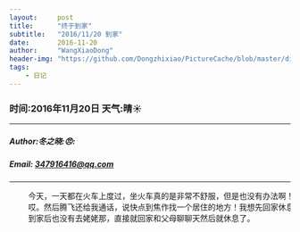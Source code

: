 ```yaml
---
layout:     post
title:      "终于到家"
subtitle:   "2016/11/20 到家"
date:       2016-11-20
author:     "WangXiaoDong"
header-img: "https://github.com/Dongzhixiao/PictureCache/blob/master/diaryPic/20161120.jpg?raw=true"
tags:
    - 日记
---
```


### 时间:2016年11月20日 天气:晴:sunny:
-----
#####   Author:冬之晓::angry::
#####   Email: 347916416@qq.com
----------

<pre>
    今天，一天都在火车上度过，坐火车真的是非常不舒服，但是也没有办法啊！终于晚上6点45到洛阳了，但是发现空气重度污染，
    哎。然后腾飞还给我通话，说快点到焦作找一个居住的地方！我想先回家休息两天再做打算。今天就先好好休息一下吧，
    到家后也没有去姥姥那，直接就回家和父母聊聊天然后就休息了。
</pre>
